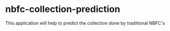 # nbfc-collection-prediction
This application will help to predict the collection done by traditional NBFC's
